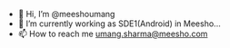 - 👋 Hi, I’m @meeshoumang
- 🌱 I’m currently working as  SDE1(Android) in Meesho...
- 📫 How to reach me umang.sharma@meesho.com

<!---
meeshoumang/meeshoumang is a ✨ special ✨ repository because its `README.md` (this file) appears on your GitHub profile.
You can click the Preview link to take a look at your changes.
--->
